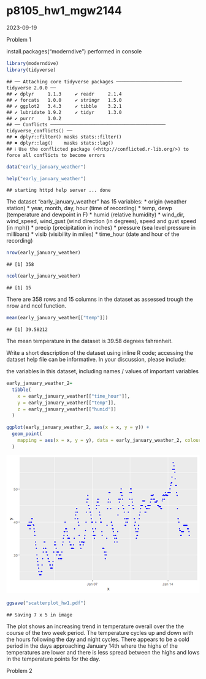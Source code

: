 p8105_hw1_mgw2144
================
2023-09-19

Problem 1

install.packages(“moderndive”) performed in console

``` r
library(moderndive)
library(tidyverse)
```

    ## ── Attaching core tidyverse packages ──────────────────────── tidyverse 2.0.0 ──
    ## ✔ dplyr     1.1.3     ✔ readr     2.1.4
    ## ✔ forcats   1.0.0     ✔ stringr   1.5.0
    ## ✔ ggplot2   3.4.3     ✔ tibble    3.2.1
    ## ✔ lubridate 1.9.2     ✔ tidyr     1.3.0
    ## ✔ purrr     1.0.2     
    ## ── Conflicts ────────────────────────────────────────── tidyverse_conflicts() ──
    ## ✖ dplyr::filter() masks stats::filter()
    ## ✖ dplyr::lag()    masks stats::lag()
    ## ℹ Use the conflicted package (<http://conflicted.r-lib.org/>) to force all conflicts to become errors

``` r
data("early_january_weather")
```

``` r
help("early_january_weather")
```

    ## starting httpd help server ... done

The dataset “early_january_weather” has 15 variables: \* origin (weather
station) \* year, month, day, hour (time of recording) \* temp, dewp
(temperature and dewpoint in F) \* humid (relative humidity) \*
wind_dir, wind_speed, wind_gust (wind direction (in degrees), speed and
gust speed (in mph)) \* precip (precipitation in inches) \* pressure
(sea level pressure in millibars) \* visib (visibility in miles) \*
time_hour (date and hour of the recording)

``` r
nrow(early_january_weather)
```

    ## [1] 358

``` r
ncol(early_january_weather)
```

    ## [1] 15

There are 358 rows and 15 columns in the dataset as assessed trough the
nrow and ncol function.

``` r
mean(early_january_weather[["temp"]])
```

    ## [1] 39.58212

The mean temperature in the dataset is 39.58 degrees fahrenheit.

Write a short description of the dataset using inline R code; accessing
the dataset help file can be informative. In your discussion, please
include:

the variables in this dataset, including names / values of important
variables

``` r
early_january_weather_2=
  tibble(
    x = early_january_weather[["time_hour"]],
    y = early_january_weather[["temp"]],
    z = early_january_weather[["humid"]]
  )
```

``` r
ggplot(early_january_weather_2, aes(x = x, y = y)) + 
  geom_point(
    mapping = aes(x = x, y = y), data = early_january_weather_2, colour = 'blue', size = 1
  )
```

![](p8105_hw1_mgw2144_files/figure-gfm/unnamed-chunk-7-1.png)<!-- -->

``` r
ggsave("scatterplot_hw1.pdf")
```

    ## Saving 7 x 5 in image

The plot shows an increasing trend in temperature overall over the the
course of the two week period. The temperature cycles up and down with
the hours following the day and night cycles. There appears to be a cold
period in the days approaching January 14th where the highs of the
temperatures are lower and there is less spread between the highs and
lows in the temperature points for the day.

Problem 2
